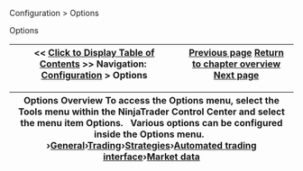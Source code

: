 ﻿


Configuration \> Options






















Options







| \<\< [Click to Display Table of Contents](options.md) \>\> **Navigation:**     [Configuration](configuration-1.md) \> Options | [Previous page](simulated_data_feed_connection-1.md) [Return to chapter overview](configuration-1.md) [Next page](general_section-1.md) |
| --- | --- |













| Options Overview To access the Options menu, select the Tools menu within the NinjaTrader Control Center and select the menu item Options.   Various options can be configured inside the Options menu.    ›[General](general_section-1.md)›[Trading](options_trading-1.md)›[Strategies](options_strategies-1.md)›[Automated trading interface](options_ati-1.md)›[Market data](options_marketdata-1.md) |
| --- |









